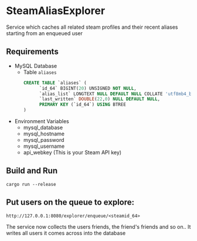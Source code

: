 # SteamAliasExplorer
Service which caches all related steam profiles and their recent aliases starting from an enqueued user


## Requirements
 * MySQL Database
     * Table `aliases`
         ```SQL
         CREATE TABLE `aliases` (
	           `id_64` BIGINT(20) UNSIGNED NOT NULL,
	           `alias_list` LONGTEXT NULL DEFAULT NULL COLLATE 'utf8mb4_bin',
	           `last_written` DOUBLE(22,0) NULL DEFAULT NULL,
	           PRIMARY KEY (`id_64`) USING BTREE
         )
         ```
 * Environment Variables
      * mysql_database
      * mysql_hostname
      * mysql_password
      * mysql_username
      * api_webkey (This is your Steam API key)

## Build and Run
```
cargo run --release
```

## Put users on the queue to explore:

```
http://127.0.0.1:8080/explorer/enqueue/<steamid_64>
```

The service now collects the users friends, the friend's friends and so on..
It writes all users it comes across into the database
